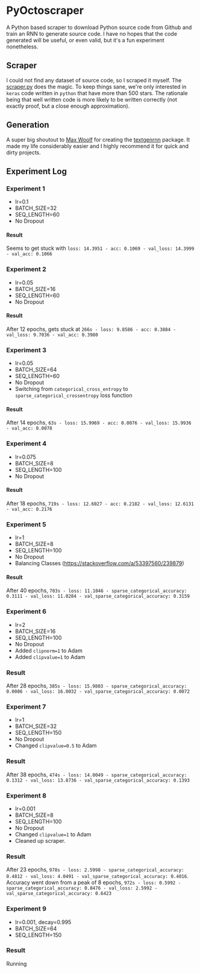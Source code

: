 # PyOctoscraper
A Python based scraper to download Python source code from Github and train an RNN to generate source code. I have no hopes that the code generated will be useful, or even valid, but it's a fun experiment nonetheless.

## Scraper

I could not find any dataset of source code, so I scraped it myself. The [scraper.py](scraper.py) does the magic. To keep things sane, we're only interested in `keras` code written in `python` that have more than 500 stars. The rationale being that well written code is more likely to be written correctly (not exactly proof, but a close enough approximation).

## Generation

A super big shoutout to [Max Woolf](http://minimaxir.com/) for creating the [textgenrnn](https://github.com/minimaxir/textgenrnn) package. It made my life considerably easier and I highly recommend it for quick and dirty projects.

## Experiment Log

### Experiment 1
* lr=0.1
* BATCH_SIZE=32
* SEQ_LENGTH=60
* No Dropout

#### Result
Seems to get stuck with `loss: 14.3951 - acc: 0.1069 - val_loss: 14.3999 - val_acc: 0.1066`

### Experiment 2
* lr=0.05
* BATCH_SIZE=16
* SEQ_LENGTH=60
* No Dropout

#### Result
After 12 epochs, gets stuck at `266s - loss: 9.8586 - acc: 0.3884 - val_loss: 9.7036 - val_acc: 0.3980`

### Experiment 3
* lr=0.05
* BATCH_SIZE=64
* SEQ_LENGTH=60
* No Dropout
* Switching from `categorical_cross_entropy` to `sparse_categorical_crossentropy` loss function
  
#### Result
After 14 epochs, `63s - loss: 15.9969 - acc: 0.0076 - val_loss: 15.9936 - val_acc: 0.0078`

### Experiment 4
* lr=0.075
* BATCH_SIZE=8
* SEQ_LENGTH=100
* No Dropout

#### Result
After 18 epochs, `719s - loss: 12.6027 - acc: 0.2182 - val_loss: 12.6131 - val_acc: 0.2176`

### Experiment 5
* lr=1
* BATCH_SIZE=8
* SEQ_LENGTH=100
* No Dropout
* Balancing Classes (https://stackoverflow.com/a/53397560/239879)

#### Result
After 40 epochs, `703s - loss: 11.1046 - sparse_categorical_accuracy: 0.3111 - val_loss: 11.0284 - val_sparse_categorical_accuracy: 0.3159`

### Experiment 6
* lr=2
* BATCH_SIZE=16
* SEQ_LENGTH=100
* No Dropout
* Added `clipnorm=1` to Adam
* Added `clipvalue=1` to Adam

### Result
After 28 epochs, `385s - loss: 15.9803 - sparse_categorical_accuracy: 0.0086 - val_loss: 16.0032 - val_sparse_categorical_accuracy: 0.0072`

### Experiment 7
* lr=1
* BATCH_SIZE=32
* SEQ_LENGTH=150
* No Dropout
* Changed `clipvalue=0.5` to Adam

### Result
After 38 epochs, `474s - loss: 14.0049 - sparse_categorical_accuracy: 0.1312 - val_loss: 13.8736 - val_sparse_categorical_accuracy: 0.1393`

### Experiment 8
* lr=0.001
* BATCH_SIZE=8
* SEQ_LENGTH=100
* No Dropout
* Changed `clipvalue=1` to Adam
* Cleaned up scraper.

### Result
After 23 epochs, `978s - loss: 2.5998 - sparse_categorical_accuracy: 0.4812 - val_loss: 4.0491 - val_sparse_categorical_accuracy: 0.4016`.
Accuracy went down from a peak of 8 epochs, `972s - loss: 0.5992 - sparse_categorical_accuracy: 0.8476 - val_loss: 2.5992 - val_sparse_categorical_accuracy: 0.6423`

### Experiment 9
* lr=0.001, decay=0.995
* BATCH_SIZE=64
* SEQ_LENGTH=150

### Result
Running